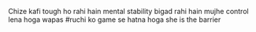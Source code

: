 Chize kafi tough ho rahi hain mental stability bigad rahi hain mujhe control lena hoga wapas #ruchi  ko game se hatna hoga she is the barrier